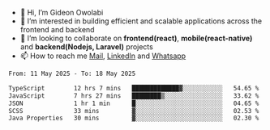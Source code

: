 - 👋 Hi, I’m Gideon Owolabi
- 👀 I’m interested in building efficient and scalable applications across the frontend and backend
- 💞️ I’m looking to collaborate on <b>frontend(react)</b>, <b>mobile(react-native)</b> and <b>backend(Nodejs, Laravel)</b> projects
- 📫 How to reach me <a href="mailto:gideoniyin2021@gmail.com">Mail</a>, <a href="https://www.linkedin.com/in/gideon-owolabi-9b667a232/">LinkedIn</a> and <a href="https://wa.me/2348055377085">Whatsapp</a>

<!---
gude1/gude1 is a ✨ special ✨ repository because its `README.md` (this file) appears on your GitHub profile.
You can click the Preview link to take a look at your changes.
--->

<!--START_SECTION:waka-->

```txt
From: 11 May 2025 - To: 18 May 2025

TypeScript        12 hrs 7 mins   █████████████▓░░░░░░░░░░░   54.65 %
JavaScript        7 hrs 27 mins   ████████▒░░░░░░░░░░░░░░░░   33.62 %
JSON              1 hr 1 min      █░░░░░░░░░░░░░░░░░░░░░░░░   04.65 %
SCSS              33 mins         ▓░░░░░░░░░░░░░░░░░░░░░░░░   02.53 %
Java Properties   30 mins         ▓░░░░░░░░░░░░░░░░░░░░░░░░   02.30 %
```

<!--END_SECTION:waka-->
